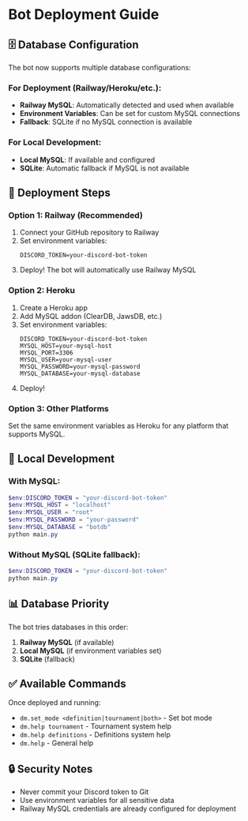 # Bot Deployment Guide

## 🗄️ Database Configuration

The bot now supports multiple database configurations:

### **For Deployment (Railway/Heroku/etc.):**
- **Railway MySQL**: Automatically detected and used when available
- **Environment Variables**: Can be set for custom MySQL connections
- **Fallback**: SQLite if no MySQL connection is available

### **For Local Development:**
- **Local MySQL**: If available and configured
- **SQLite**: Automatic fallback if MySQL is not available

## 🚀 Deployment Steps

### **Option 1: Railway (Recommended)**
1. Connect your GitHub repository to Railway
2. Set environment variables:
   ```
   DISCORD_TOKEN=your-discord-bot-token
   ```
3. Deploy! The bot will automatically use Railway MySQL

### **Option 2: Heroku**
1. Create a Heroku app
2. Add MySQL addon (ClearDB, JawsDB, etc.)
3. Set environment variables:
   ```
   DISCORD_TOKEN=your-discord-bot-token
   MYSQL_HOST=your-mysql-host
   MYSQL_PORT=3306
   MYSQL_USER=your-mysql-user
   MYSQL_PASSWORD=your-mysql-password
   MYSQL_DATABASE=your-mysql-database
   ```
4. Deploy!

### **Option 3: Other Platforms**
Set the same environment variables as Heroku for any platform that supports MySQL.

## 🔧 Local Development

### **With MySQL:**
```powershell
$env:DISCORD_TOKEN = "your-discord-bot-token"
$env:MYSQL_HOST = "localhost"
$env:MYSQL_USER = "root"
$env:MYSQL_PASSWORD = "your-password"
$env:MYSQL_DATABASE = "botdb"
python main.py
```

### **Without MySQL (SQLite fallback):**
```powershell
$env:DISCORD_TOKEN = "your-discord-bot-token"
python main.py
```

## 📊 Database Priority

The bot tries databases in this order:
1. **Railway MySQL** (if available)
2. **Local MySQL** (if environment variables set)
3. **SQLite** (fallback)

## ✅ Available Commands

Once deployed and running:
- `dm.set_mode <definition|tournament|both>` - Set bot mode
- `dm.help tournament` - Tournament system help
- `dm.help definitions` - Definitions system help
- `dm.help` - General help

## 🔒 Security Notes

- Never commit your Discord token to Git
- Use environment variables for all sensitive data
- Railway MySQL credentials are already configured for deployment 
